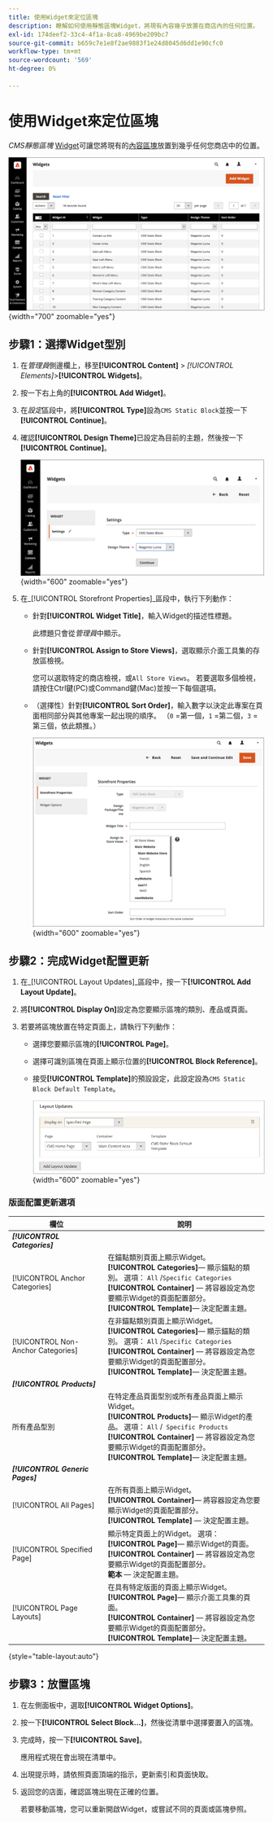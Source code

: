 ```yaml
---
title: 使用Widget來定位區塊
description: 瞭解如何使用靜態區塊Widget，將現有內容幾乎放置在商店內的任何位置。
exl-id: 174deef2-33c4-4f1a-8ca8-4969be209bc7
source-git-commit: b659c7e1e8f2ae9883f1e24d8045d6dd1e90cfc0
workflow-type: tm+mt
source-wordcount: '569'
ht-degree: 0%

---
```


# 使用Widget來定位區塊

_CMS靜態區塊_ [Widget](widgets.md)可讓您將現有的[內容區塊](blocks.md)放置到幾乎任何您商店中的位置。

![介面工具集](./assets/widgets.png){width="700" zoomable="yes"}

## 步驟1：選擇Widget型別

1. 在&#x200B;_管理員_&#x200B;側邊欄上，移至&#x200B;**[!UICONTROL Content]** > _[!UICONTROL Elements]_>**[!UICONTROL Widgets]**。

1. 按一下右上角的&#x200B;**[!UICONTROL Add Widget]**。

1. 在&#x200B;_設定_&#x200B;區段中，將&#x200B;**[!UICONTROL Type]**&#x200B;設為`CMS Static Block`並按一下&#x200B;**[!UICONTROL Continue]**。

1. 確認&#x200B;**[!UICONTROL Design Theme]**&#x200B;已設定為目前的主題，然後按一下&#x200B;**[!UICONTROL Continue]**。

   ![Widget設定](./assets/widget-settings.png){width="600" zoomable="yes"}

1. 在&#x200B;_[!UICONTROL Storefront Properties]_區段中，執行下列動作：

   - 針對&#x200B;**[!UICONTROL Widget Title]**，輸入Widget的描述性標題。

     此標題只會從&#x200B;_管理員_&#x200B;中顯示。

   - 針對&#x200B;**[!UICONTROL Assign to Store Views]**，選取顯示介面工具集的存放區檢視。

     您可以選取特定的商店檢視，或`All Store Views`。 若要選取多個檢視，請按住Ctrl鍵(PC)或Command鍵(Mac)並按一下每個選項。

   - （選擇性）針對&#x200B;**[!UICONTROL Sort Order]**，輸入數字以決定此專案在頁面相同部分與其他專案一起出現的順序。 （`0` =第一個，`1` =第二個，`3` =第三個，依此類推。）

     ![店面屬性](./assets/widget-storefront-properties.png){width="600" zoomable="yes"}

## 步驟2：完成Widget配置更新

1. 在&#x200B;_[!UICONTROL Layout Updates]_區段中，按一下&#x200B;**[!UICONTROL Add Layout Update]**。

1. 將&#x200B;**[!UICONTROL Display On]**&#x200B;設定為您要顯示區塊的類別、產品或頁面。

1. 若要將區塊放置在特定頁面上，請執行下列動作：

   - 選擇您要顯示區塊的&#x200B;**[!UICONTROL Page]**。

   - 選擇可識別區塊在頁面上顯示位置的&#x200B;**[!UICONTROL Block Reference]**。

   - 接受&#x200B;**[!UICONTROL Template]**&#x200B;的預設設定，此設定設為`CMS Static Block Default Template`。

     ![配置更新](./assets/widget-layout-update-home-page.png){width="600" zoomable="yes"}

### 版面配置更新選項

| 欄位 | 說明 |
|--- |--- |
| **_[!UICONTROL Categories]_** |  |
| [!UICONTROL Anchor Categories] | 在錨點類別頁面上顯示Widget。<br/>**[!UICONTROL Categories]**— 顯示錨點的類別。 選項： `All` /`Specific Categories`<br/>**[!UICONTROL Container]** — 將容器設定為您要顯示Widget的頁面配置部分。<br/>**[!UICONTROL Template]**— 決定配置主題。 |
| [!UICONTROL Non-Anchor Categories] | 在非錨點類別頁面上顯示Widget。<br/>**[!UICONTROL Categories]**— 顯示錨點的類別。 選項： `All` /`Specific Categories`<br/>**[!UICONTROL Container]** — 將容器設定為您要顯示Widget的頁面配置部分。<br/>**[!UICONTROL Template]**— 決定配置主題。 |
| **_[!UICONTROL Products]_** |  |
| 所有產品型別 | 在特定產品頁面型別或所有產品頁面上顯示Widget。 <br/>**[!UICONTROL Products]**— 顯示Widget的產品。 選項： `All` /` Specific Products`<br/>**[!UICONTROL Container]** — 將容器設定為您要顯示Widget的頁面配置部分。<br/>**[!UICONTROL Template]**— 決定配置主題。 |
| **_[!UICONTROL Generic Pages]_** |  |
| [!UICONTROL All Pages] | 在所有頁面上顯示Widget。 <br/>**[!UICONTROL Container]**— 將容器設定為您要顯示Widget的頁面配置部分。<br/>**[!UICONTROL Template]** — 決定配置主題。 |
| [!UICONTROL Specified Page] | 顯示特定頁面上的Widget。 選項：<br/>**[!UICONTROL Page]**— 顯示Widget的頁面。<br/>**[!UICONTROL Container]** — 將容器設定為您要顯示Widget的頁面配置部分。<br/>**範本** — 決定配置主題。 |
| [!UICONTROL Page Layouts] | 在具有特定版面的頁面上顯示Widget。 <br/>**[!UICONTROL Page]**— 顯示介面工具集的頁面。<br/>**[!UICONTROL Container]** — 將容器設定為您要顯示Widget的頁面配置部分。<br/>**[!UICONTROL Template]**— 決定配置主題。 |

{style="table-layout:auto"}

## 步驟3：放置區塊

1. 在左側面板中，選取&#x200B;**[!UICONTROL Widget Options]**。

1. 按一下&#x200B;**[!UICONTROL Select Block…]**，然後從清單中選擇要置入的區塊。

1. 完成時，按一下&#x200B;**[!UICONTROL Save]**。

   應用程式現在會出現在清單中。

1. 出現提示時，請依照頁面頂端的指示，更新索引和頁面快取。

1. 返回您的店面，確認區塊出現在正確的位置。

   若要移動區塊，您可以重新開啟Widget，或嘗試不同的頁面或區塊參照。
